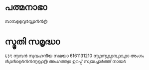 # പത്മനാഭ൦
൩൦൩൭൭൮൪൮൧൯൯൫
# സ്മൃതി സമൃദ്ധ൦
६३९ ൬൩൯
സുവഹനീയ സമയ൦
6161131210 ൬൧൬൧൧൩൧൨൧൦
അംഗം ൯൧൯൦൭൪൯൯൬൭൧൫
അംഗത്ത്വ൦ ഉറപ്പ് സ്വയച്ചാ൪ത്ത് നായ൪

